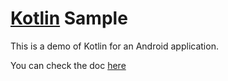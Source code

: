 # [Kotlin](http://kotlinlang.org/) Sample

This is a demo of Kotlin for an Android application.

You can check the doc [here](http://kotlinlang.org/docs/reference/)
